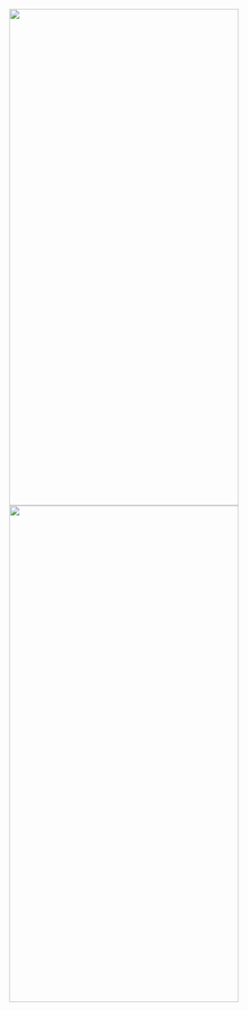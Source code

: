 <img src= "iPhone11 - Screenshot.png" width="414" height="896" >  <img src= "iPhone11 - Screenshot 2.png" width="414" height="896" > 